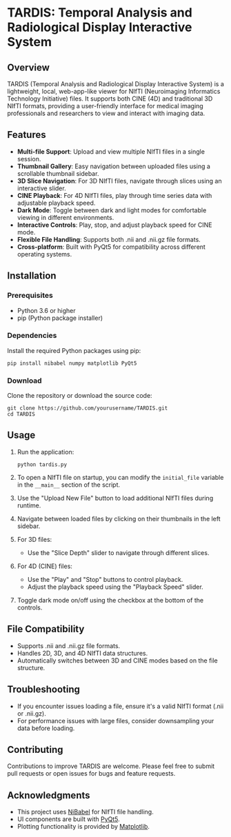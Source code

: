 # TARDIS: Temporal Analysis and Radiological Display Interactive System

## Overview

TARDIS (Temporal Analysis and Radiological Display Interactive System) is a lightweight, local, web-app-like viewer for NIfTI (Neuroimaging Informatics Technology Initiative) files. It supports both CINE (4D) and traditional 3D NIfTI formats, providing a user-friendly interface for medical imaging professionals and researchers to view and interact with imaging data.

## Features

- **Multi-file Support**: Upload and view multiple NIfTI files in a single session.
- **Thumbnail Gallery**: Easy navigation between uploaded files using a scrollable thumbnail sidebar.
- **3D Slice Navigation**: For 3D NIfTI files, navigate through slices using an interactive slider.
- **CINE Playback**: For 4D NIfTI files, play through time series data with adjustable playback speed.
- **Dark Mode**: Toggle between dark and light modes for comfortable viewing in different environments.
- **Interactive Controls**: Play, stop, and adjust playback speed for CINE mode.
- **Flexible File Handling**: Supports both .nii and .nii.gz file formats.
- **Cross-platform**: Built with PyQt5 for compatibility across different operating systems.

## Installation

### Prerequisites

- Python 3.6 or higher
- pip (Python package installer)

### Dependencies

Install the required Python packages using pip:

```
pip install nibabel numpy matplotlib PyQt5
```

### Download

Clone the repository or download the source code:

```
git clone https://github.com/yourusername/TARDIS.git
cd TARDIS
```

## Usage

1. Run the application:
   ```
   python tardis.py
   ```

2. To open a NIfTI file on startup, you can modify the `initial_file` variable in the `__main__` section of the script.

3. Use the "Upload New File" button to load additional NIfTI files during runtime.

4. Navigate between loaded files by clicking on their thumbnails in the left sidebar.

5. For 3D files:
   - Use the "Slice Depth" slider to navigate through different slices.

6. For 4D (CINE) files:
   - Use the "Play" and "Stop" buttons to control playback.
   - Adjust the playback speed using the "Playback Speed" slider.

7. Toggle dark mode on/off using the checkbox at the bottom of the controls.

## File Compatibility

- Supports .nii and .nii.gz file formats.
- Handles 2D, 3D, and 4D NIfTI data structures.
- Automatically switches between 3D and CINE modes based on the file structure.

## Troubleshooting

- If you encounter issues loading a file, ensure it's a valid NIfTI format (.nii or .nii.gz).
- For performance issues with large files, consider downsampling your data before loading.

## Contributing

Contributions to improve TARDIS are welcome. Please feel free to submit pull requests or open issues for bugs and feature requests.

## Acknowledgments

- This project uses [NiBabel](https://nipy.org/nibabel/) for NIfTI file handling.
- UI components are built with [PyQt5](https://www.riverbankcomputing.com/software/pyqt/).
- Plotting functionality is provided by [Matplotlib](https://matplotlib.org/).
